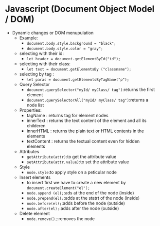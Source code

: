 # Javascript (Document Object Model / DOM)

- Dynamic changes or DOM menupulation
  - Example:
    - `document.body.style.background = "black";`
    - `document.body.style.color = "gray";`
  - selecting with their id:
    - `let header = document.getElementById("id");`
  - selecting with their class:
    - `let text = document.getElementsBy ("classname");`
  - selecting by tag :
    - `let paras = document.getElementsByTagName("p");`
  - Query Selector
    - `document.querySelector("myId/ myClass/ tag")`:returns the first element
    - `document.querySelectorAll("myId/ myClass/ tag")`:returns a node list
  - Properties:
    - tagName : returns tag for element nodes
    - innerText : returns the text content of the element and all its childeren
    - innerHTML : returns the plain text or HTML contents in the elements
    - textContent : returns the textual content even for hidden elements
  - Attributes
    - `getAttribute(attr)`:to get the attribute value
    - `setAttribute(attr,value)`:to set the attribute value
  - Style
    - `node.style`:to apply style on a peticular node
  - Insert elements
    - to insert first we have to create a new element by `document.createElement("el");`
    - `node.append (el);`:ads at the end of the node (inside)
    - `node.prepend(el);`:adds at the statrt of the node (inside)
    - `node.before(el);`:adds before the node (outside)
    - `node.after(el);`:adds after the node (outside)
  - Delete element
    - `node.remove();`:removes the node
